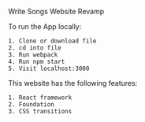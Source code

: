 Write Songs Website Revamp

To run the App locally:

	1. Clone or download file
	2. cd into file
	3. Run webpack 
	4. Run npm start
	5. Visit localhost:3000

This website has the following features:

	1. React framework
	2. Foundation
	3. CSS transitions 

